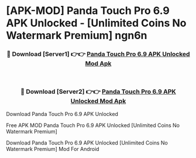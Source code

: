 # [APK-MOD] Panda Touch Pro 6.9 APK Unlocked - [Unlimited Coins No Watermark Premium] ngn6n



<div align="center">
<h3>🔴 Download [Server1] 👉👉 <a href="https://momento.my/?title=Panda_Touch_Pro_6.9_APK_Unlocked">Panda Touch Pro 6.9 APK Unlocked Mod Apk</a></h3><br>

<h3>🔴 Download [Server2] 👉👉 <a href="https://momento.my/?title=Panda_Touch_Pro_6.9_APK_Unlocked">Panda Touch Pro 6.9 APK Unlocked Mod Apk</a></h3>
</div>



Download Panda Touch Pro 6.9 APK Unlocked 

Free APK MOD Panda Touch Pro 6.9 APK Unlocked [Unlimited Coins No Watermark Premium]

Download Panda Touch Pro 6.9 APK Unlocked [Unlimited Coins No Watermark Premium] Mod For Android
